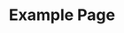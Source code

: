 ---
title: Example Page
layout: AdvancedLayout
sections:
  - type: ContactSection
    variant: variant-b
    colors: colors-e
    width: wide
    height: short
    topGap: none
    bottomGap: none
    alignHoriz: left
    title: Join our club
    text: >-
      We will notify you every time a shipment is heading to your neighborhood,
      and you could immediatly let us know if you want in or not.
    feature:
      type: ImageBlock
      url: /images/lobster.jpg
      altText: Fisherman holding lobster
    form:
      type: FormBlock
      idAttr: contact-form
      fields:
        - type: TextFormControl
          name: name
          label: Name
          placeholder: Your name
          isRequired: true
          width: 1/2
        - type: EmailFormControl
          name: email
          label: Email
          placeholder: Your email
          isRequired: true
          width: 1/2
        - type: TextFormControl
          name: home-address
          label: Home address
          placeholder: Your home address
          isRequired: true
          width: full
        - type: CheckboxFormControl
          name: updates
          label: Sign me up to receive updates
          width: full
      submitLabel: Send Message
  - type: ContentSection
    colors: colors-a
    width: wide
    height: short
    alignHoriz: left
    badge: Small text
    title: The Section Title
    subtitle: The section subtitle
    text: >-
      Sed ut perspiciatis unde omnis iste natus error sit voluptatem accusantium
      doloremque laudantium, totam rem aperiam. Eaque ipsa quae ab illo
      inventore veritatis et quasi architecto beatae vitae dicta sunt explicabo.
      Sed ut perspiciatis undeomnis iste natus error sit voluptatem accusantium
      doloremque laudantium, totam rem aperiam. Eaque ipsa quae ab illo
      inventore veritatis et quasi architecto beatae vitae dicta sunt explicabo.
  - type: CtaSection
    variant: variant-a
    colors: colors-h
    width: wide
    height: short
    topGap: none
    bottomGap: none
    alignHoriz: center
    title: Let's do this
    text: >-
      The Stackbit theme is flexible and scalable to every need. It can manage
      any layout and any screen.
    actions:
      - type: Button
        url: '#'
        label: Get Started
        style: primary
  - type: FeaturedPeopleSection
    variant: variant-c
    colors: colors-a
    width: full
    alignHoriz: center
    title: Our Team
    topGap: small
    bottomGap: large
    people:
      - content/data/team/dianne-ameter.json
      - content/data/team/theodore-handle.json
      - content/data/team/gustav-purpleson.json
      - content/data/team/hugh-saturation.json
  - type: FeaturedPostsSection
    variant: variant-a
    colors: colors-e
    width: wide
    posts:
      - content/pages/blog/as-fresh-as-it-gets.md
      - content/pages/blog/bi-weekly-subscription.md
      - content/pages/blog/sustainability-at-its-purest.md
  - type: HeroSection
    variant: variant-a
    colors: colors-a
    width: wide
    height: short
    topGap: none
    bottomGap: small
    alignHoriz: left
    alignVert: bottom
    badge:
        label: "New Website"
        elementId: "hero-badge-1"
    title: The quick, brown fox jumps over **a lazy dog**
    text: >-
      Sed ut perspiciatis unde omnis iste natus error sit voluptatem accusantium
      doloremque laudantium, totam rem aperiam, eaque ipsa quae. explicabo.
    actions:
      - type: Button
        url: '#'
        label: Apply Now
        style: primary
      - type: Button
        url: '#'
        label: Learn more
        style: secondary
    feature:
      type: ImageBlock
      url: /images/fishing.jpg
      altText: Image alt text
      caption: Image caption
  - type: TestimonialsSection
    variant: variant-a
    colors: colors-e
    width: wide
    height: short
    testimonials:
      - quote: >-
          “It’s great to see someone taking action while still maintaining a
          sustainable fish supply to home cooks.”
        name: Isabelle Parks
        title: Head chef at The Cook
        image:
          type: ImageBlock
          url: /images/isabelle-parks.jpg
          altText: Photo of Isabelle Parks
        logo:
          type: ImageBlock
          url: /images/the-cook-logo.svg
          altText: The Cook logo
  - type: QuoteSection
    colors: colors-c
    width: wide
    height: short
    alignHoriz: left
    quote: >-
      Sed ut perspiciatis unde omnis iste natus error sit voluptatem accusantium
      doloremque laudantium, totam rem aperiam. Eaque ipsa quae ab illo
      inventore veritatis et quasi architecto beatae vitae dicta sunt explicabo.
      Sed ut perspiciatis undeomnis iste natus error sit voluptatem accusantium
      doloremque laudantium, totam rem aperiam. Eaque ipsa quae ab illo
      inventore veritatis et quasi architecto beatae vitae dicta sunt explicabo.
    name: Isabelle Parks
    title: Head chef at The Cook
    backgroundImage:
      type: ImageBlock
      url: /images/water.jpg
      altText: Water
      caption: ''
      opacity: 40
---